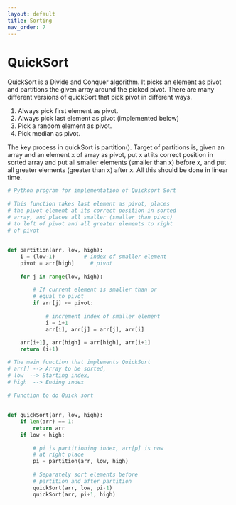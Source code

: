 ```yaml
---
layout: default
title: Sorting
nav_order: 7
---
```


# QuickSort

QuickSort is a Divide and Conquer algorithm. It picks an element as pivot and partitions the given array around the picked pivot. There are many different versions of quickSort that pick pivot in different ways. 

1. Always pick first element as pivot.
1. Always pick last element as pivot (implemented below)
1. Pick a random element as pivot.
1. Pick median as pivot.

The key process in quickSort is partition(). Target of partitions is, given an array and an element x of array as pivot, put x at its correct position in sorted array and put all smaller elements (smaller than x) before x, and put all greater elements (greater than x) after x. All this should be done in linear time. 

```python
# Python program for implementation of Quicksort Sort
  
# This function takes last element as pivot, places
# the pivot element at its correct position in sorted
# array, and places all smaller (smaller than pivot)
# to left of pivot and all greater elements to right
# of pivot
  
  
def partition(arr, low, high):
    i = (low-1)         # index of smaller element
    pivot = arr[high]     # pivot
  
    for j in range(low, high):
  
        # If current element is smaller than or
        # equal to pivot
        if arr[j] <= pivot:
  
            # increment index of smaller element
            i = i+1
            arr[i], arr[j] = arr[j], arr[i]
  
    arr[i+1], arr[high] = arr[high], arr[i+1]
    return (i+1)

# The main function that implements QuickSort
# arr[] --> Array to be sorted,
# low  --> Starting index,
# high  --> Ending index
  
# Function to do Quick sort
  
  
def quickSort(arr, low, high):
    if len(arr) == 1:
        return arr
    if low < high:
  
        # pi is partitioning index, arr[p] is now
        # at right place
        pi = partition(arr, low, high)
  
        # Separately sort elements before
        # partition and after partition
        quickSort(arr, low, pi-1)
        quickSort(arr, pi+1, high)
```